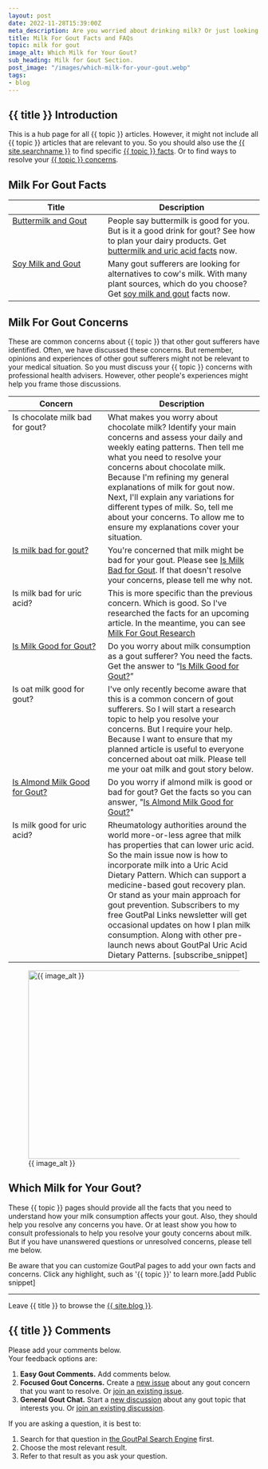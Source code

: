 ```yaml
---
layout: post
date: 2022-11-28T15:39:00Z
meta_description: Are you worried about drinking milk? Or just looking for better gouty dietary patterns? You need the best milk for gout facts.
title: Milk For Gout Facts and FAQs
topic: milk for gout
image_alt: Which Milk for Your Gout?
sub_heading: Milk for Gout Section.
post_image: "/images/which-milk-for-your-gout.webp"
tags:
- blog
---
```

<h2 id="intro">{{ title }} Introduction</h2>

This is a hub page for all {{ topic }} articles. However, it might not include all {{ topic }} articles that are relevant to you. So you should also use the <a href="{{ site.searchurl }}">{{ site.searchname }}</a> to find specific <a href="#facts">{{ topic }} facts</a>. Or to find ways to resolve your <a href="#faqs">{{ topic }} concerns</a>.

<h2 id="facts">Milk For Gout Facts</h2>

<table id="fact-list" style="width: 100%;">
	<thead>
		<tr>
			<th style="width: 38%;">Title</th>
			<th style="width: 62%;">Description</th>
		</tr>
	</thead>
	<tbody style="vertical-align:top;">
		<tr id="buttermilk">
			<td><a href="/blog/buttermilk-and-uric-acid/">Buttermilk and Gout</a></td>
			<td>People say buttermilk is good for you. But is it a good drink for gout? See how to plan your dairy products. Get <a href="/blog/buttermilk-and-uric-acid/">buttermilk and uric acid facts</a> now.</td>
		</tr>
		<tr id="soy">
			<td><a href="/gout-resources/herbalist/65-plans/which-milk-is-good-for-gout/">Soy Milk and Gout</a></td>
			<td>Many gout sufferers are looking for alternatives to cow's milk. With many plant sources, which do you choose? Get <a href="/gout-resources/herbalist/65-plans/which-milk-is-good-for-gout/">soy milk and gout</a> facts now.</td>
		</tr>
	</tbody>
</table>

<h2 id="faqs">Milk For Gout Concerns</h2>
These are common concerns about {{ topic }} that other gout sufferers have identified. Often, we have discussed these concerns. But remember, opinions and experiences of other gout sufferers might not be relevant to your medical situation. So you must discuss your {{ topic }} concerns with professional health advisers. However, other people's experiences might help you frame those discussions.

<table id="faq-list" style="width: 100%;">
	<thead>
		<tr>
			<th style="width: 38%;">Concern</th>
			<th style="width: 62%;">Description</th>
		</tr>
	</thead>
	<tbody style="vertical-align:top;">
		<tr id="chocolate">
			<td>Is chocolate milk bad for gout?</td>
			<td>What makes you worry about chocolate milk? Identify your main concerns and assess your daily and weekly eating patterns. Then tell me what you need to resolve your concerns about chocolate milk. Because I'm refining my general explanations of milk for gout now. Next, I'll explain any variations for different types of milk. So, tell me about your concerns. To allow me to ensure my explanations cover your situation.</td>
		</tr>
		<tr id="gout-bad">
			<td><a href="/1046/where-is-milk-in-your-diet-for-gout/#bad/">Is milk bad for gout?</a></td>
			<td>You're concerned that milk might be bad for your gout. Please see <a href="/1046/where-is-milk-in-your-diet-for-gout/#bad">Is Milk Bad for Gout</a>. If that doesn't resolve your concerns, please tell me why not.</td>
		</tr>
		<tr id="uric-bad">
			<td>Is milk bad for uric acid?</td>
			<td>This is more specific than the previous concern. Which is good. So I've researched the facts for an upcoming article. In the meantime, you can see <a href="https://goutpal.info/blog/milk-for-gout-research/">Milk For Gout Research</a></td>
		</tr>
		<tr id="gout-good">
			<td><a href="/1046/where-is-milk-in-your-diet-for-gout/">Is Milk Good for Gout?</a></td>
			<td>Do you worry about milk consumption as a gout sufferer? You need the facts. Get the answer to “<a href="/1046/where-is-milk-in-your-diet-for-gout/">Is Milk Good for Gout?</a>”</td>
		</tr>
		<tr id="oat">
			<td>Is oat milk good for gout?</td>
			<td>I've only recently become aware that this is a common concern of gout sufferers. So I will start a research topic to help you resolve your concerns. But I require your help. Because I want to ensure that my planned article is useful to everyone concerned about oat milk. Please tell me your oat milk and gout story below.</td>
		</tr>
		<tr id="almond">
			<td><a href="/10507/are-almonds-good-for-gout-foodies/almonds-and-almond-milk-for-gout-media/">Is Almond Milk Good for Gout?</a></td>
			<td>Do you worry if almond milk is good or bad for gout?  Get the facts so you can answer, "<a href="/10507/are-almonds-good-for-gout-foodies/almonds-and-almond-milk-for-gout-media/">Is Almond Milk Good for Gout?</a>"</td>
		</tr>
		<tr id="uric-good">
			<td>Is milk good for uric acid?</td>
			<td>Rheumatology authorities around the world more-or-less agree that milk has properties that can lower uric acid. So the main issue now is how to incorporate milk into a Uric Acid Dietary Pattern. Which can support a medicine-based gout recovery plan. Or stand as your main approach for gout prevention. Subscribers to my free GoutPal Links newsletter will get occasional updates on how I plan milk consumption. Along with other pre-launch news about GoutPal Uric Acid Dietary Patterns. [subscribe_snippet]</td>
		</tr>
	</tbody>
</table>
<figure id="image" class="inner">
<img src="{{ post_image }}" alt="{{ image_alt }}"  width="610" height="377">
  <figcaption>{{ image_alt }}</figcaption>
</figure>
<h2 id="next">Which Milk for Your Gout?</h2>

These {{ topic }} pages should provide all the facts that you need to understand how your milk consumption affects your gout. Also, they should help you resolve any concerns you have. Or at least show you how to consult professionals to help you resolve your gouty concerns about milk. But if you have unanswered questions or unresolved concerns, please tell me below.

Be aware that you can customize GoutPal pages to add your own facts and concerns. Click any highlight, such as '{{ topic }}' to learn more.[add Public snippet]
<hr>
Leave {{ title }} to browse the <a href="/blog">{{ site.blog }}</a>.

<h2 id="comments">{{ title }} Comments</h2>
<p>Please add your comments below.<br />
Your feedback options are:</p>
<ol>
<li><b>Easy Gout Comments.</b> Add comments below.</li>
<li><b>Focused Gout Concerns.</b> Create a <a href="https://github.com/kct2020/goutpal-com-skeleventy/issues/new/choose">new issue</a> about any gout concern that you want to resolve. Or <a href="https://github.com/kct2020/goutpal-com-skeleventy/issues">join an existing issue</a>.</li>
<li><b>General Gout Chat.</b> Start a <a href="https://github.com/kct2020/goutpal-com-skeleventy/discussions/new">new discussion</a> about any gout topic that interests you. Or <a href="https://github.com/kct2020/goutpal-com-skeleventy/discussions">join an existing discussion</a>.</li>
</ol>
<p>If you are asking a question, it is best to:</p>
<ol>
<li>Search for that question in <a href="https://cse.google.com/cse?cof=FORID:0&cx=partner-pub-4857169685716700:9780732506">the GoutPal Search Engine</a> first.</li>
<li>Choose the most relevant result.</li>
<li>Refer to that result as you ask your question.</li>
</ol>
<script src="https://giscus.app/client.js"
        data-repo="kct2020/goutpal-com-skeleventy"
        data-repo-id="R_kgDOGVSRQQ"
        data-category="GoutPal Links Comments🗣"
        data-category-id="DIC_kwDOGVSRQc4CRbFp"
        data-mapping="title"
        data-strict="0"
        data-reactions-enabled="1"
        data-emit-metadata="1"
        data-input-position="top"
        data-theme="light_tritanopia"
        data-lang="en"
        data-loading="lazy"
        crossorigin="anonymous"
        async>
</script>
